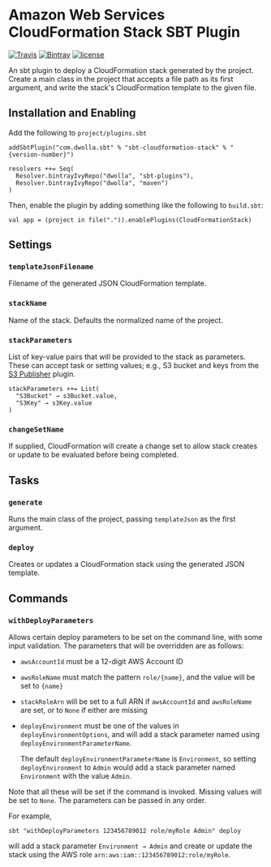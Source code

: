# Amazon Web Services CloudFormation Stack SBT Plugin

[![Travis](https://img.shields.io/travis/Dwolla/sbt-cloudformation-stack.svg?style=flat-square)](https://travis-ci.org/Dwolla/sbt-cloudformation-stack)
[![Bintray](https://img.shields.io/bintray/v/dwolla/sbt-plugins/sbt-cloudformation-stack.svg?style=flat-square)](https://bintray.com/dwolla/sbt-plugins/sbt-cloudformation-stack/view)
[![license](https://img.shields.io/github/license/Dwolla/sbt-cloudformation-stack.svg?style=flat-square)]()

An sbt plugin to deploy a CloudFormation stack generated by the project. Create a main class in the project that accepts a file path as its first argument, and write the stack's CloudFormation template to the given file.

## Installation and Enabling

Add the following to `project/plugins.sbt`

    addSbtPlugin("com.dwolla.sbt" % "sbt-cloudformation-stack" % "{version-number}")

    resolvers ++= Seq(
      Resolver.bintrayIvyRepo("dwolla", "sbt-plugins"),
      Resolver.bintrayIvyRepo("dwolla", "maven")
    )

Then, enable the plugin by adding something like the following to `build.sbt`:

    val app = (project in file(".")).enablePlugins(CloudFormationStack)

## Settings

### `templateJsonFilename`

Filename of the generated JSON CloudFormation template.

### `stackName`

Name of the stack. Defaults the normalized name of the project.

### `stackParameters`

List of key-value pairs that will be provided to the stack as parameters. These can accept task or setting values; e.g., S3 bucket and keys from the [S3 Publisher](https://github.com/Dwolla/sbt-s3-publisher) plugin.

    stackParameters ++= List(
      "S3Bucket" → s3Bucket.value,
      "S3Key" → s3Key.value
    )

### `changeSetName`

If supplied, CloudFormation will create a change set to allow stack creates or update to be evaluated before being completed.

## Tasks

### `generate`

Runs the main class of the project, passing `templateJson` as the first argument. 

### `deploy`

Creates or updates a CloudFormation stack using the generated JSON template.

## Commands

### `withDeployParameters`

Allows certain deploy parameters to be set on the command line, with some input validation. The parameters that will be overridden are as follows:

- `awsAccountId` must be a 12-digit AWS Account ID
- `awsRoleName` must match the pattern `role/{name}`, and the value will be set to `{name}`
- `stackRoleArn` will be set to a full ARN if `awsAccountId` and `awsRoleName` are set, or to `None` if either are missing
- `deployEnvironment` must be one of the values in `deployEnvironmentOptions`, and will add a stack parameter named using `deployEnvironmentParameterName`.

    The default `deployEnvironmentParameterName` is `Environment`, so setting `deployEnvironment` to `Admin` would add a stack parameter named `Environment` with the value `Admin`.

Note that all these will be set if the command is invoked. Missing values will be set to `None`. The parameters can be passed in any order.

For example,

```ShellSession
sbt "withDeployParameters 123456789012 role/myRole Admin" deploy
```

will add a stack parameter `Environment → Admin` and create or update the stack using the AWS role `arn:aws:iam::123456789012:role/myRole`.
